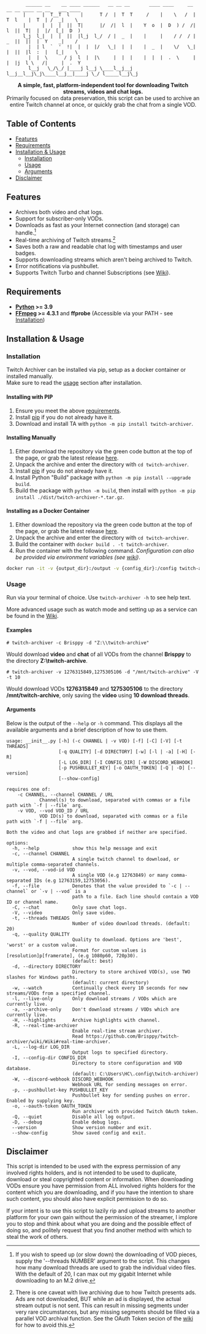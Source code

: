 ﻿```
       ______ __    __ ____ ______   __ __ __       ____ ____     __ __ __ ____ __ __   ___ ____  
      |      |  T__T  l    |      T /  |  T  T     /    |    \   /  |  T  l    |  T  | /  _|    \ 
      |      |  |  |  ||  T|      |/  /|  l  |    Y  o  |  D  ) /  /|  l  ||  T|  |  |/  [_|  D  )
      l_j  l_|  |  |  ||  |l_j  l_/  / |  _  |    |     |    / /  / |  _  ||  ||  |  Y    _|    / 
        |  | l  `  '  !|  |  |  |/   \_|  |  |    |  _  |    \/   \_|  |  ||  |l  :  |   [_|    \ 
        |  |  \      / j  l  |  |\     |  |  |    |  |  |  .  \     |  |  |j  l \   /|     |  .  Y
        l__j   \_/\_/ |____j l__j \____l__j__j    l__j__l__j\_j\____l__j__|____j \_/ l_____l__j\_j
```
<p align="center"><b>
A simple, fast, platform-independent tool for downloading Twitch streams, videos and chat logs.</b>
<br>
Primarily focused on data preservation, this script can be used to archive an entire Twitch channel at once, or quickly grab the chat from a single VOD.
</p>

## Table of Contents

  * [Features](#features)
  * [Requirements](#requirements)
  * [Installation & Usage](#installation--usage)
    * [Installation](#installation)
    * [Usage](#usage)
    * [Arguments](#arguments)
  * [Disclaimer](#disclaimer)

## Features
* Archives both video and chat logs.
* Support for subscriber-only VODs.
* Downloads as fast as your Internet connection (and storage) can handle.[^1]
* Real-time archiving of Twitch streams.[^2]
* Saves both a raw and readable chat log with timestamps and user badges.
* Supports downloading streams which aren't being archived to Twitch.
* Error notifications via pushbullet.
* Supports Twitch Turbo and channel Subscriptions (see [Wiki](https://github.com/Brisppy/twitch-archiver/wiki/Wiki#oauth-token)).

[^1]: If you wish to speed up (or slow down) the downloading of VOD pieces, supply the '--threads NUMBER' argument to the script. This changes how many download threads are used to grab the individual video files. With the default of 20, I can max out my gigabit Internet while downloading to an M.2 drive.
[^2]: There is one caveat with live archiving due to how Twitch presents ads. Ads are not downloaded, BUT while an ad is displayed, the actual stream output is not sent. This can result in missing segments under very rare circumstances, but any missing segments should be filled via a parallel VOD archival function. See the OAuth Token secion of the [wiki](https://github.com/Brisppy/twitch-archiver/wiki/Wiki#oauth-token) for how to avoid this.

## Requirements
* **[Python](https://www.python.org/) >= 3.9**
* **[FFmpeg](https://ffmpeg.org/) >= 4.3.1** and **ffprobe** (Accessible via your PATH - see [Installation](https://phoenixnap.com/kb/ffmpeg-windows))

## Installation & Usage
### Installation
Twitch Archiver can be installed via pip, setup as a docker container or installed manually.\
Make sure to read the [usage](#usage) section after installation.

#### Installing with PIP

1. Ensure you meet the above [requirements](#requirements).
2. Install [pip](https://pip.pypa.io/en/stable/installation/) if you do not already have it.
3. Download and install TA with `python -m pip install twitch-archiver`.

#### Installing Manually

1. Either download the repository via the green code button at the top of the page, or grab the latest release [here](https://github.com/Brisppy/twitch-archiver/releases/latest).
2. Unpack the archive and enter the directory with `cd twitch-archiver`.
3. Install [pip](https://pip.pypa.io/en/stable/installation/) if you do not already have it.
4. Install Python "Build" package with `python -m pip install --upgrade build`.
5. Build the package with `python -m build`, then install with `python -m pip install ./dist/twitch-archiver-*.tar.gz`.

#### Installing as a Docker Container
1. Either download the repository via the green code button at the top of the page, or grab the latest release [here](https://github.com/Brisppy/twitch-archiver/releases/latest).
2. Unpack the archive and enter the directory with `cd twitch-archiver`.
3. Build the container with `docker build . -t twitch-archiver`.
4. Run the container with the following command. *Configuration can also be provided via environment variables (see [wiki]((https://github.com/Brisppy/twitch-archiver/wiki/Wiki#environment-variables)))*.
```bash
docker run -it -v {output_dir}:/output -v {config_dir}:/config twitch-archiver -c Brisppy -d "/output" -I "/config"
```

### Usage
Run via your terminal of choice. Use `twitch-archiver -h` to see help text.

More advanced usage such as watch mode and setting up as a service can be found in the [Wiki](https://github.com/Brisppy/twitch-archiver/wiki/Wiki).

#### Examples
```# twitch-archiver -c Brisppy -d "Z:\\twitch-archive"```

Would download **video** and **chat** of all VODs from the channel **Brisppy** to the directory **Z:\twitch-archive**.

```# twitch-archiver -v 1276315849,1275305106 -d "/mnt/twitch-archive" -V -t 10```

Would download VODs **1276315849** and **1275305106** to the directory **/mnt/twitch-archive**, only saving the **video**  using **10 download threads**.

#### Arguments
Below is the output of the `--help` or `-h` command. This displays all the available arguments and a brief description of how to use them.
```
usage: __init__.py [-h] (-c CHANNEL | -v VOD) [-f] [-C] [-V] [-t THREADS]
                   [-q QUALITY] [-d DIRECTORY] [-w] [-l | -a] [-H] [-R]
                   [-L LOG_DIR] [-I CONFIG_DIR] [-W DISCORD_WEBHOOK]
                   [-p PUSHBULLET_KEY] [-o OAUTH_TOKEN] [-Q | -D] [--version]
                   [--show-config]

requires one of:
    -c CHANNEL, --channel CHANNEL / URL
            Channel(s) to download, separated with commas or a file path with `-f | --file` arg.
    -v VOD, --vod VOD_ID / URL
            VOD ID(s) to download, separated with commas or a file path with `-f | --file` arg.

Both the video and chat logs are grabbed if neither are specified.

options:
  -h, --help            show this help message and exit
  -c, --channel CHANNEL
                        A single twitch channel to download, or multiple comma-separated channels.
  -v, --vod, --vod-id VOD
                        A single VOD (e.g 12763849) or many comma-separated IDs (e.g 12763159,12753056).
  -f, --file            Denotes that the value provided to `-c | --channel` or `-v | --vod` is a
                        path to a file. Each line should contain a VOD ID or channel name.
  -C, --chat            Only save chat logs.
  -V, --video           Only save video.
  -t, --threads THREADS
                        Number of video download threads. (default: 20)
  -q, --quality QUALITY
                        Quality to download. Options are 'best', 'worst' or a custom value.
                        Format for custom values is [resolution]p[framerate], (e.g 1080p60, 720p30).
                        (default: best)
  -d, --directory DIRECTORY
                        Directory to store archived VOD(s), use TWO slashes for Windows paths.
                        (default: current directory)
  -w, --watch           Continually check every 10 seconds for new streams/VODs from a specified channel.
  -l, --live-only       Only download streams / VODs which are currently live.
  -a, --archive-only    Don't download streams / VODs which are currently live.
  -H, --highlights      Archive highlights with channel.
  -R, --real-time-archiver
                        Enable real-time stream archiver.
                        Read https://github.com/Brisppy/twitch-archiver/wiki/Wiki#real-time-archiver.
  -L, --log-dir LOG_DIR
                        Output logs to specified directory.
  -I, --config-dir CONFIG_DIR
                        Directory to store configuration and VOD database.
                        (default: C:\Users\HC\.config\twitch-archiver)
  -W, --discord-webhook DISCORD_WEBHOOK
                        Webhook URL for sending messages on error.
  -p, --pushbullet-key PUSHBULLET_KEY
                        Pushbullet key for sending pushes on error. Enabled by supplying key.
  -o, --oauth-token OAUTH_TOKEN
                        Run archiver with provided Twitch OAuth token.
  -Q, --quiet           Disable all log output.
  -D, --debug           Enable debug logs.
  --version             Show version number and exit.
  --show-config         Show saved config and exit.
```

## Disclaimer
This script is intended to be used with the express permission of any involved rights holders, and is not intended to be used to duplicate, download or steal copyrighted content or information. When downloading VODs ensure you have permission from ALL involved rights holders for the content which you are downloading, and if you have the intention to share such content, you should also have explicit permission to do so.

If your intent is to use this script to lazily rip and upload streams to another platform for your own gain without the permission of the streamer, I implore you to stop and think about what you are doing and the possible effect of doing so, and politely request that you find another method with which to steal the work of others.
